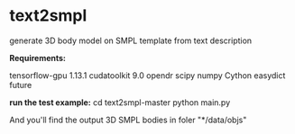 # text2smpl

generate 3D body model on SMPL template from text description

**Requirements:**

tensorflow-gpu 1.13.1
cudatoolkit 9.0
opendr
scipy
numpy
Cython
easydict
future

**run the test example:**
cd text2smpl-master
python main.py

And you'll find the output 3D SMPL bodies in foler "*/data/objs"
